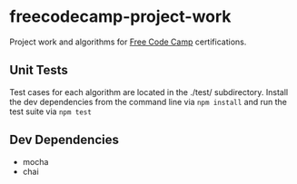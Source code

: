 # freecodecamp-project-work
Project work and algorithms for [Free Code Camp](https://www.freecodecamp.org) certifications.

## Unit Tests
Test cases for each algorithm are located in the ./test/ subdirectory. Install the dev dependencies from the command line via `npm install` and run the test suite via `npm test`

## Dev Dependencies
- mocha
- chai

